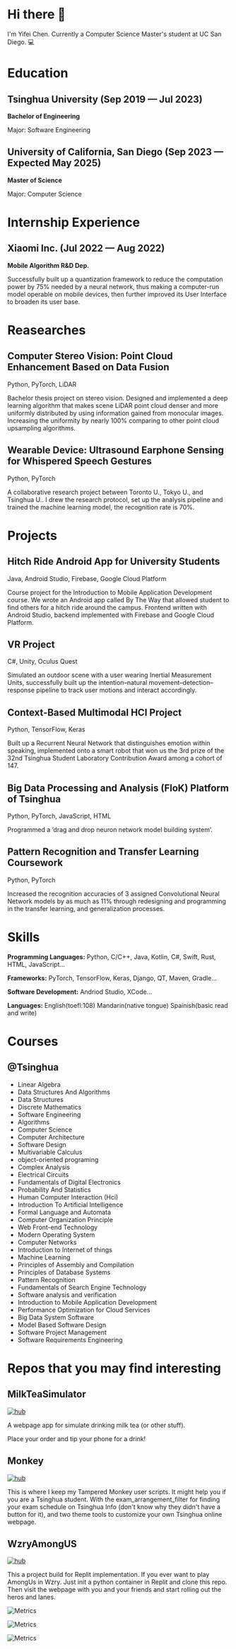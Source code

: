 # Hi there 👋

I'm Yifei Chen. Currently a Computer Science Master's student at UC San Diego. 💻

# Education

## Tsinghua University (Sep 2019 — Jul 2023)

**Bachelor of Engineering**

Major: Software Engineering 

## University of California, San Diego (Sep 2023 — Expected May 2025)

**Master of Science**

Major: Computer Science

# Internship Experience

## Xiaomi Inc. (Jul 2022 — Aug 2022)

**Mobile Algorithm R&D Dep.**

Successfully built up a quantization framework to reduce the computation power by 75% needed by a neural network, thus making a computer-run model operable on mobile devices, then further improved its User Interface to broaden its user base.

# Reasearches

## Computer Stereo Vision: Point Cloud Enhancement Based on Data Fusion

Python, PyTorch, LiDAR

Bachelor thesis project on stereo vision. Designed and implemented a deep learning algorithm that makes scene LiDAR point cloud denser and more uniformly distributed by using information gained from monocular images. Increasing the uniformity by nearly 100% comparing to other point cloud upsampling algorithms.

## Wearable Device: Ultrasound Earphone Sensing for Whispered Speech Gestures

Python, PyTorch

A collaborative research project between Toronto U., Tokyo U., and Tsinghua U.. I drew the research protocol,
set up the analysis pipeline and trained the machine learning model, the recognition rate is 70%.

# Projects

## Hitch Ride Android App for University Students

Java, Android Studio, Firebase, Google Cloud Platform

Course project for the Introduction to Mobile Application Development course. We wrote an Android app called By The Way that allowed student to find others for a hitch ride around the campus. Frontend written with Android Studio, backend implemented with Firebase and Google Cloud Platform.

## VR Project

C#, Unity, Oculus Quest

Simulated an outdoor scene with a user wearing Inertial Measurement Units, successfully built up the intention–natural movement–detection–response pipeline to track user motions and interact accordingly.

## Context-Based Multimodal HCI Project

Python, TensorFlow, Keras

Built up a Recurrent Neural Network that distinguishes emotion within speaking, implemented onto a smart robot that won us the 3rd prize of the 32nd Tsinghua Student Laboratory Contribution Award among a cohort of 147.

## Big Data Processing and Analysis (FloK) Platform of Tsinghua

Python, PyTorch, JavaScript, HTML

Programmed a ’drag and drop neuron network model building system’.

## Pattern Recognition and Transfer Learning Coursework

Python, PyTorch

Increased the recognition accuracies of 3 assigned Convolutional Neural Network models by as much as 11%
through redesigning and programming in the transfer learning, and generalization processes.

# Skills

**Programming Languages:** Python, C/C++, Java, Kotlin, C#, Swift, Rust, HTML, JavaScript... 

**Frameworks:** PyTorch, TensorFlow, Keras, Django, QT, Maven, Gradle...

**Software Development:** Andriod Studio, XCode...

**Languages:** English(toefl:108) Mandarin(native tongue) Spainish(basic read and write)

# Courses

## @Tsinghua
- Linear Algebra
- Data Structures And Algorithms
- Data Structures
- Discrete Mathematics
- Software Engineering
- Algorithms
- Computer Science
- Computer Architecture
- Software Design
- Multivariable Calculus
- object-oriented programing
- Complex Analysis
- Electrical Circuits
- Fundamentals of Digital Electronics
- Probability And Statistics
- Human Computer Interaction (Hci)
- Introduction To Artificial Intelligence
- Formal Language and Automata
- Computer Organization Principle
- Web Front-end Technology
- Modern Operating System
- Computer Networks
- Introduction to Internet of things
- Machine Learning
- Principles of Assembly and Compilation
- Principles of Database Systems
- Pattern Recognition
- Fundamentals of Search Engine Technology
- Software analysis and verification
- Introduction to Mobile Application Development
- Performance Optimization for Cloud Services
- Big Data System Software
- Model Based Software Design
- Software Project Management
- Software Requirements Engineering

# Repos that you may find interesting

## MilkTeaSimulator
[![hub](https://img.shields.io/badge/GitHub-100000?style=for-the-badge&logo=github&logoColor=white)](https://github.com/Yifeeeeei/MilkTeaSimulator)

A webpage app for simulate drinking milk tea (or other stuff).

Place your order and tip your phone for a drink!

## Monkey

[![hub](https://img.shields.io/badge/GitHub-100000?style=for-the-badge&logo=github&logoColor=white)](https://github.com/Yifeeeeei/Monkey)

This is where I keep my Tampered Monkey user scripts. It might help you if you are a Tsinghua student. With the exam_arrangement_filter for finding your exam schedule on Tsinghua Info (don't know why they didn't have a button for it), and two theme tools to customize your own Tsinghua online webpage.

## WzryAmongUS

[![hub](https://img.shields.io/badge/GitHub-100000?style=for-the-badge&logo=github&logoColor=white)](https://github.com/Yifeeeeei/WzryAmongUS)

This a project build for Replit implementation. If you ever want to play AmongUs in Wzry. Just init a python container in Replit and clone this repo. Then visit the webpage with you and your friends and start rolling out the heros and lanes.


![Metrics](/metrics.plugin.isocalendar.svg)

![Metrics](/metrics.plugin.languages.svg)

![Metrics](/metrics.plugin.repositories.svg)

